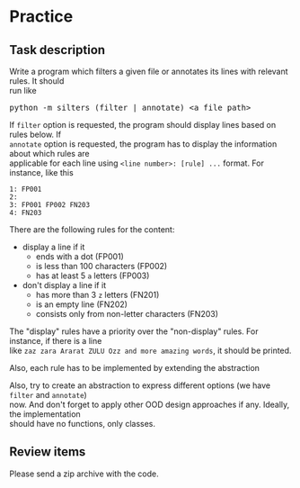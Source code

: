 <h1>Practice</h1>
<h2>Task description</h2>
<p>Write a program which filters a given file or annotates its lines with relevant rules. It should<br>
run like</p>
<div class="highlight highlight-source-shell"><pre>python -m silters (filter <span class="pl-k">|</span> annotate) <span class="pl-k">&lt;</span>a file path<span class="pl-k">&gt;</span></pre></div>
<p>If <code>filter</code> option is requested, the program should display lines based on rules below. If<br>
<code>annotate</code> option is requested, the program has to display the information about which rules are<br>
applicable for each line using <code>&lt;line number&gt;: [rule] ...</code> format. For instance, like this</p>
<pre lang="text"><code>1: FP001
2:
3: FP001 FP002 FN203
4: FN203
</code></pre>
<p>There are the following rules for the content:</p>
<ul>
<li>display a line if it
<ul>
<li>ends with a dot (FP001)</li>
<li>is less than 100 characters (FP002)</li>
<li>has at least 5 <code>a</code> letters (FP003)</li>
</ul>
</li>
<li>don't display a line if it
<ul>
<li>has more than 3 <code>z</code> letters (FN201)</li>
<li>is an empty line (FN202)</li>
<li>consists only from non-letter characters (FN203)</li>
</ul>
</li>
</ul>
<p>The "display" rules have a priority over the "non-display" rules. For instance, if there is a line<br>
like <code>zaz zara Ararat ZULU Ozz and more amazing words</code>, it should be printed.</p>
<p>Also, each rule has to be implemented by extending the abstraction</p>

<p>Also, try to create an abstraction to express different options (we have <code>filter</code> and <code>annotate</code>)<br>
now. And don't forget to apply other OOD design approaches if any. Ideally, the implementation<br>
should have no functions, only classes.</p>
<h2>Review items</h2>
<p>Please send a zip archive with the code.</p>